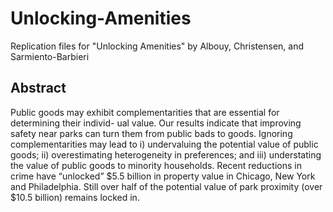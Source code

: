 # Unlocking-Amenities
Replication files for "Unlocking Amenities" by Albouy, Christensen, and Sarmiento-Barbieri 

## Abstract


Public goods may exhibit complementarities that are essential for determining their individ- ual value. Our results indicate that improving safety near parks can turn them from public bads to goods. Ignoring complementarities may lead to i) undervaluing the potential value of public goods; ii) overestimating heterogeneity in preferences; and iii) understating the value of public goods to minority households. Recent reductions in crime have “unlocked” $5.5 billion in property value in Chicago, New York and Philadelphia. Still over half of the potential value of park proximity (over $10.5 billion) remains locked in.



